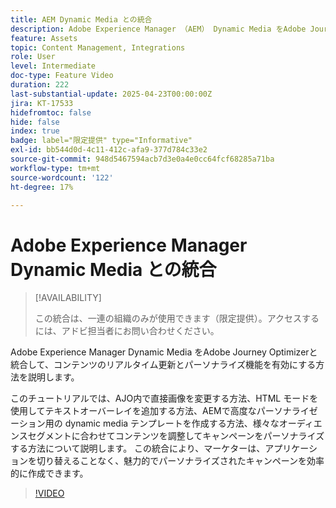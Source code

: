 ```yaml
---
title: AEM Dynamic Media との統合
description: Adobe Experience Manager （AEM） Dynamic Media をAdobe Journey Optimizer（AJO）と統合して、コンテンツのリアルタイムなアップデートとパーソナライズ機能を有効にする方法について説明します。
feature: Assets
topic: Content Management, Integrations
role: User
level: Intermediate
doc-type: Feature Video
duration: 222
last-substantial-update: 2025-04-23T00:00:00Z
jira: KT-17533
hidefromtoc: false
hide: false
index: true
badge: label="限定提供" type="Informative"
exl-id: bb544d0d-4c11-412c-afa9-377d784c33e2
source-git-commit: 948d5467594acb7d3e0a4e0cc64fcf68285a71ba
workflow-type: tm+mt
source-wordcount: '122'
ht-degree: 17%

---
```


# Adobe Experience Manager Dynamic Media との統合

>[!AVAILABILITY]
>
>この統合は、一連の組織のみが使用できます（限定提供）。アクセスするには、アドビ担当者にお問い合わせください。

Adobe Experience Manager Dynamic Media をAdobe Journey Optimizerと統合して、コンテンツのリアルタイム更新とパーソナライズ機能を有効にする方法を説明します。

このチュートリアルでは、AJO内で直接画像を変更する方法、HTML モードを使用してテキストオーバーレイを追加する方法、AEMで高度なパーソナライゼーション用の dynamic media テンプレートを作成する方法、様々なオーディエンスセグメントに合わせてコンテンツを調整してキャンペーンをパーソナライズする方法について説明します。 この統合により、マーケターは、アプリケーションを切り替えることなく、魅力的でパーソナライズされたキャンペーンを効率的に作成できます。

>[!VIDEO](https://video.tv.adobe.com/v/3457695/?learn=on&enablevpops)
